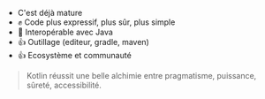 
* C'est déjà mature
* ✊ Code plus expressif, plus sûr, plus simple
* 🤝 Interopérable avec Java
* 👍 Outillage (editeur, gradle, maven)
* 👍 Ecosystème et communauté

> Kotlin réussit une belle alchimie entre pragmatisme, puissance, sûreté, accessibilité.
